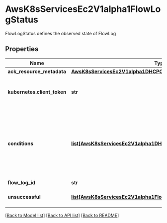 # AwsK8sServicesEc2V1alpha1FlowLogStatus

FlowLogStatus defines the observed state of FlowLog
## Properties
Name | Type | Description | Notes
------------ | ------------- | ------------- | -------------
**ack_resource_metadata** | [**AwsK8sServicesEc2V1alpha1DHCPOptionsStatusAckResourceMetadata**](AwsK8sServicesEc2V1alpha1DHCPOptionsStatusAckResourceMetadata.md) |  | [optional] 
**kubernetes.client_token** | **str** | Unique, case-sensitive identifier that you provide to ensure the idempotency of the request. | [optional] 
**conditions** | [**list[AwsK8sServicesEc2V1alpha1DHCPOptionsStatusConditions]**](AwsK8sServicesEc2V1alpha1DHCPOptionsStatusConditions.md) | All CRS managed by ACK have a common &#x60;Status.Conditions&#x60; member that contains a collection of &#x60;ackv1alpha1.Condition&#x60; objects that describe the various terminal states of the CR and its backend AWS service API resource | [optional] 
**flow_log_id** | **str** |  | [optional] 
**unsuccessful** | [**list[AwsK8sServicesEc2V1alpha1FlowLogStatusUnsuccessful]**](AwsK8sServicesEc2V1alpha1FlowLogStatusUnsuccessful.md) | Information about the flow logs that could not be created successfully. | [optional] 

[[Back to Model list]](../README.md#documentation-for-models) [[Back to API list]](../README.md#documentation-for-api-endpoints) [[Back to README]](../README.md)



